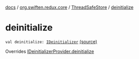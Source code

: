 [docs](../../index.md) / [org.swiften.redux.core](../index.md) / [ThreadSafeStore](index.md) / [deinitialize](./deinitialize.md)

# deinitialize

`val deinitialize: `[`IDeinitializer`](../-i-deinitializer.md) [(source)](https://github.com/protoman92/KotlinRedux/tree/master/common/common-core/src/main/kotlin/org/swiften/redux/core/ThreadSafeStore.kt#L52)

Overrides [IDeinitializerProvider.deinitialize](../-i-deinitializer-provider/deinitialize.md)

